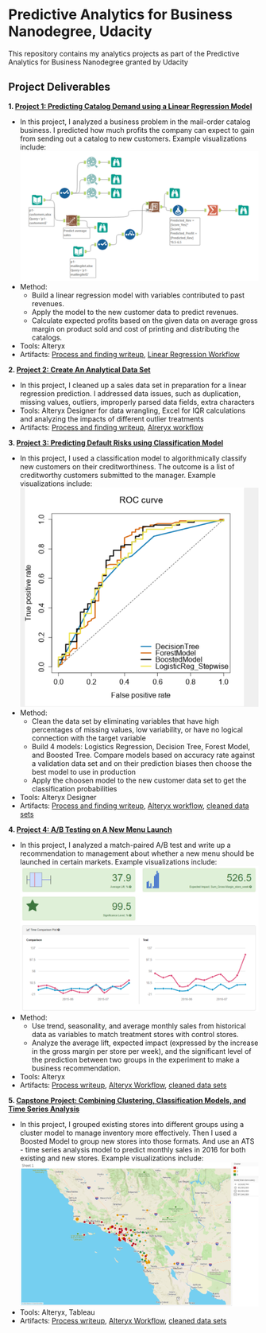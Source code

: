 # Predictive Analytics for Business Nanodegree, Udacity
This repository contains my analytics projects as part of the Predictive Analytics for Business Nanodegree granted by Udacity

## Project Deliverables
**1. [Project 1: Predicting Catalog Demand using a Linear Regression Model](https://github.com/grace-radetsky/Predictive-analytics-via-Udacity/tree/main/Project%201-%20Predicting%20Catalog%20Demand%20(using%20Linear%20Regression)/workflows)**
- In this project, I analyzed a business problem in the mail-order catalog business. I predicted how much profits the company can expect to gain from sending out a catalog to new customers.
Example visualizations include:
![](https://github.com/grace-radetsky/Predictive-analytics-via-Udacity/blob/main/P1-linear%20regression%20workflow.PNG)
- Method: 
  - Build a linear regression model with variables contributed to past revenues. 
  - Apply the model to the new customer data to predict revenues. 
  - Calculate expected profits based on the given data on average gross margin on product sold and cost of printing and distributing the catalogs.
- Tools: Alteryx
- Artifacts: [Process and finding writeup](https://github.com/grace-radetsky/Predictive-analytics-via-Udacity/blob/main/Project%201-%20Predicting%20Catalog%20Demand%20(using%20Linear%20Regression)/workflows/Project-1_Predicting-catalog-Demand.pdf), [Linear Regression Workflow](https://github.com/grace-radetsky/Predictive-analytics-via-Udacity/blob/main/Project%201-%20Predicting%20Catalog%20Demand%20(using%20Linear%20Regression)/workflows/linear%20regression%20workflow.yxmd)

**2. [Project 2: Create An Analytical Data Set](https://github.com/grace-radetsky/Predictive-analytics-via-Udacity/tree/main/Project%202%20-%20Data%20Wrangling)**
- In this project, I cleaned up a sales data set in preparation for a linear regression prediction. I addressed data issues, such as duplication, missing values, outliers, improperly parsed data fields, extra characters
- Tools: Alteryx Designer for data wrangling, Excel for IQR calculations and analyzing the impacts of different outlier treatments
- Artifacts: [Process and finding writeup](https://github.com/grace-radetsky/Predictive-analytics-via-Udacity/blob/main/Project%202%20-%20Data%20Wrangling/Project%202-Data%20Wrangling.pdf), [Alreryx workflow](https://github.com/grace-radetsky/Predictive-analytics-via-Udacity/tree/main/Project%202%20-%20Data%20Wrangling/workflows)

**3. [Project 3: Predicting Default Risks using Classification Model](https://github.com/grace-radetsky/Predictive-analytics-via-Udacity/tree/main/Project%203%20-%20Predicting%20Default%20Risks%20(Classification%20Models))**
- In this project, I used a classification model to algorithmically classify new customers on their creditworthiness. The outcome is a list of creditworthy customers submitted to the manager.
Example visualizations include:
![](https://github.com/grace-radetsky/Predictive-analytics-via-Udacity/blob/main/P3-Classification%20models%20ROC%20comparison.PNG)
- Method:
  - Clean the data set by eliminating variables that have high percentages of missing values, low variability, or have no logical connection with the target variable
  - Build 4 models: Logistics Regression, Decision Tree, Forest Model, and Boosted Tree. Compare models based on accuracy rate against a validation data set and on their prediction biases then choose the best model to use in production
  - Apply the choosen model to the new customer data set to get the classification probabilities
- Tools: Alteryx Designer
- Artifacts: [Process and finding writeup](https://github.com/grace-radetsky/Predictive-analytics-via-Udacity/blob/main/Project%203%20-%20Predicting%20Default%20Risks%20(Classification%20Models)/Project3_Predict%20Default%20Risk.pdf), [Alteryx workflow](https://github.com/grace-radetsky/Predictive-analytics-via-Udacity/tree/main/Project%203%20-%20Predicting%20Default%20Risks%20(Classification%20Models)/workflows), [cleaned data sets](https://github.com/grace-radetsky/Predictive-analytics-via-Udacity/tree/main/Project%203%20-%20Predicting%20Default%20Risks%20(Classification%20Models)/cleaned%20data%20sets)

**4. [Project 4: A/B Testing on A New Menu Launch](https://github.com/grace-radetsky/Predictive-analytics-via-Udacity/tree/main/Project%204%20-%20A:B%20Test%20a%20New%20Menu%20Launch)**
- In this project, I analyzed a match-paired A/B test and write up a recommendation to management about whether a new menu should be launched in certain markets.
Example visualizations include:
![](https://github.com/grace-radetsky/Predictive-analytics-via-Udacity/blob/main/P4-West-region-AB-test-result.png)
- Method:
  - Use trend, seasonality, and average monthly sales from historical data as variables to match treatment stores with control stores. 
  - Analyze the average lift, expected impact (expressed by the increase in the gross margin per store per week), and the significant level of the prediction between two groups in the experiment to make a business recommendation.
- Tools: Alteryx
- Artifacts: [Process writeup](https://github.com/grace-radetsky/Predictive-analytics-via-Udacity/blob/main/Project%204%20-%20A:B%20Test%20a%20New%20Menu%20Launch/Project4_AB%20testing.pdf), [Alteryx Workflow](https://github.com/grace-radetsky/Predictive-analytics-via-Udacity/tree/main/Project%204%20-%20A:B%20Test%20a%20New%20Menu%20Launch/workflows), [cleaned data sets](https://github.com/grace-radetsky/Predictive-analytics-via-Udacity/tree/main/Project%204%20-%20A:B%20Test%20a%20New%20Menu%20Launch/cleaned%20data%20sets)

**5. [Capstone Project: Combining Clustering, Classification Models, and Time Series Analysis](https://github.com/grace-radetsky/Predictive-analytics-via-Udacity/tree/main/Capstone%20Project-Combine%20Predictive%20Techniques)**
- In this project, I grouped existing stores into different groups using a cluster model to manage inventory more effectively. Then I used a Boosted Model to group new stores into those formats. And use an ATS - time series analysis model to predict monthly sales in 2016 for both existing and new stores.
Example visualizations include:
![](https://github.com/grace-radetsky/Predictive-analytics-via-Udacity/blob/main/viz%20clusters%20by%20location%20and%20sales%20size.png)
- Tools: Alteryx, Tableau
- Artifacts: [Process writeup](https://github.com/grace-radetsky/Predictive-analytics-via-Udacity/blob/main/Capstone%20Project-Combine%20Predictive%20Techniques/Capstone%20Project%20Submission.pdf), [Alteryx Workflow](https://github.com/grace-radetsky/Predictive-analytics-via-Udacity/tree/main/Capstone%20Project-Combine%20Predictive%20Techniques/workflows), [cleaned data sets](https://github.com/grace-radetsky/Predictive-analytics-via-Udacity/tree/main/Capstone%20Project-Combine%20Predictive%20Techniques/cleaned%20data%20sets)
